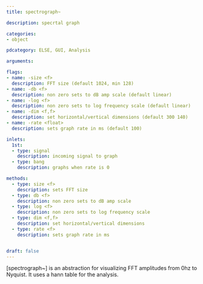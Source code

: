```yaml
---
title: spectrograph~

description: specrtal graph

categories:
- object

pdcategory: ELSE, GUI, Analysis

arguments:

flags:
- name: -size <f>
  description: FFT size (default 1024, min 128)
- name: -db <f>
  description: non zero sets to dB amp scale (default linear)
- name: -log <f>
  description: non zero sets to log frequency scale (default linear)
- name: -dim <f,f>
  description: set horizontal/vertical dimensions (default 300 140)
- name: -rate <float>
  description: sets graph rate in ms (default 100)

inlets:
  1st:
  - type: signal
    description: incoming signal to graph
  - type: bang
    description: graphs when rate is 0

methods:
  - type: size <f>
    description: sets FFT size
  - type: db <f>
    description: non zero sets to dB amp scale
  - type: log <f>
    description: non zero sets to log frequency scale
  - type: dim <f,f>
    description: set horizontal/vertical dimensions
  - type: rate <f>
    description: sets graph rate in ms


draft: false
---
```


[spectrograph~] is an abstraction for visualizing FFT amplitudes from 0hz to Nyquist. It uses a hann table for the analysis.
